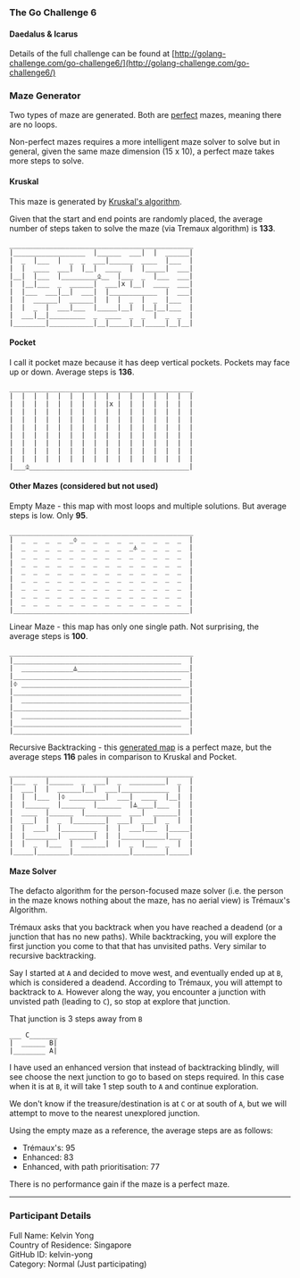 ### The Go Challenge 6

#### Daedalus & Icarus
Details of the full challenge can be found at [http://golang-challenge.com/go-challenge6/](http://golang-challenge.com/go-challenge6/)

### Maze Generator

Two types of maze are generated. Both are [perfect](http://www.astrolog.org/labyrnth/algrithm.htm) mazes, meaning there are no loops.

Non-perfect mazes requires a more intelligent maze solver to solve but in general, given the same maze dimension (15 x 10), a perfect maze takes more steps to solve.

#### Kruskal
This maze is generated by [Kruskal's algorithm](http://weblog.jamisbuck.org/2011/1/3/maze-generation-kruskal-s-algorithm).

Given that the start and end points are randomly placed, the average number of steps taken to solve the maze (via Tremaux algorithm) is **133**.


	______________________________________________
	|__________________  |______  ___|  |  ______|
	|  _  |___  |  _  _  ___|______  ____  |___  |
	|  |  ____  ___|  |__|  ____  |  |_____|  ___|
	|__|  |___  |_________⏂__  |___  _  |___  ___|
	|  |__|___  _  ______|  ___|x |__|  ____  ___|
	|  |___  ___|__|  ___|  |____________  |  ___|
	|  |  ______|  ______|  |  |  _  |  _  |___  |
	|  |  _  |  ___|___  |_____|__|  |__|__|___  |
	|  ___|__|_________  _  ____  _  _  |  _  _  |
	|________|___________|__|_____|__|_____|__|__|


#### Pocket
I call it pocket maze because it has deep vertical pockets. Pockets may face up or down. Average steps is **136**.

    ______________________________________________
    |  |  |  |  |  |  |  |  |  |  |  |  |  |  |  |
    |  |  |  |  |  |  |  |  |x |  |  |  |  |  |  |
    |  |  |  |  |  |  |  |  |  |  |  |  |  |  |  |
    |  |  |  |  |  |  |  |  |  |  |  |  |  |  |  |
    |  |  |  |  |  |  |  |  |  |  |  |  |  |  |  |
    |  |  |  |  |  |  |  |  |  |  |  |  |  |  |  |
    |  |  |  |  |  |  |  |  |  |  |  |  |  |  |  |
    |  |  |  |  |  |  |  |  |  |  |  |  |  |  |  |
    |  |  |  |  |  |  |  |  |  |  |  |  |  |  |  |
    |___⏂________________________________________|

#### Other Mazes (considered but not used)
Empty Maze - this map with most loops and multiple solutions. But average steps is low. Only **95**.

	______________________________________________
	|  _  _  _  _  _⏀ _  _  _  _  _  _  _  _  _  |
	|  _  _  _  _  _  _  _  _  _  _⏃ _  _  _  _  |
	|  _  _  _  _  _  _  _  _  _  _  _  _  _  _  |
	|  _  _  _  _  _  _  _  _  _  _  _  _  _  _  |
	|  _  _  _  _  _  _  _  _  _  _  _  _  _  _  |
	|  _  _  _  _  _  _  _  _  _  _  _  _  _  _  |
	|  _  _  _  _  _  _  _  _  _  _  _  _  _  _  |
	|  _  _  _  _  _  _  _  _  _  _  _  _  _  _  |
	|  _  _  _  _  _  _  _  _  _  _  _  _  _  _  |
	|____________________________________________|

Linear Maze - this map has only one single path. Not surprising, the average steps is **100**.

	______________________________________________
	|__________________________________________  |
	|  _____________⏅____________________________|
	|__________________________________________  |
	|⏀ __________________________________________|
	|__________________________________________  |
	|  __________________________________________|
	|__________________________________________  |
	|  __________________________________________|
	|__________________________________________  |
	|____________________________________________|

Recursive Backtracking - this [generated map](http://weblog.jamisbuck.org/2010/12/27/maze-generation-recursive-backtracking) is a perfect maze, but the average steps **116** pales in comparison to Kruskal and Pocket.

	______________________________________________
	|___  _  |______  _  ___|  _  _________|  _  |
	|  ___|  |  ______|__|  ___|____________  |  |
	|  |  |___  |⏀ _________|  ___|  ____  |__|  |
	|  |______  |______  |______  |⏅____|___  |  |
	|  ____  |______  |_________  ___|  ______|  |
	|  ___|  |  _  |________|  ___|  ___|  _  |  |
	|  |  ___|  |_________  |  |  ___|___  |_____|
	|  |________|  ______|  |  |___________|___  |
	|  |  _  |___  |  ______|  |  _  |___  _  |  |
	|_____|________|______________|________|_____|


#### Maze Solver

The defacto algorithm for the person-focused maze solver (i.e. the person in the maze knows nothing about the maze, has no aerial view) is Trémaux's Algorithm.

Trémaux asks that you backtrack when you have reached a deadend (or a junction that has no new paths). While backtracking, you will explore the first junction you come to that that has unvisited paths. Very similar to recursive backtracking.

Say I started at `A` and decided to move west, and eventually ended up at `B`, which is considered a deadend. According to Trémaux, you will attempt to backtrack to `A`. However along the way, you encounter a junction with unvisted path (leading to `C`), so stop at explore that junction.

That junction is 3 steps away from `B`

	___ C_______
	|  ______ B|
	|________ A|


I have used an enhanced version that instead of backtracking blindly, will see choose the next junction to go to based on steps required. In this case when it is at `B`, it will take 1 step south to `A` and continue exploration.

We don't know if the treasure/destination is at `C` or at south of `A`, but we will attempt to move to the nearest unexplored junction.

Using the empty maze as a reference, the average steps are as follows:

* Trémaux's: 95
* Enhanced: 83
* Enhanced, with path prioritisation: 77

There is no performance gain if the maze is a perfect maze.


-----
### Participant Details
Full Name: Kelvin Yong  
Country of Residence: Singapore  
GitHub ID: kelvin-yong  
Category: Normal (Just participating)
